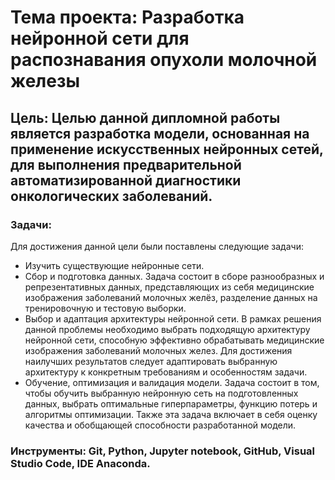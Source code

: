 # **Тема проекта: Разработка нейронной сети для распознавания опухоли молочной железы**

## **Цель: Целью данной дипломной работы является разработка модели, основанная на применение искусственных нейронных сетей, для выполнения предварительной автоматизированной диагностики онкологических заболеваний.**


### **Задачи:**

Для достижения данной цели были поставлены следующие задачи: 
*	Изучить существующие нейронные сети.
*	Сбор и подготовка данных. Задача состоит в сборе разнообразных и репрезентативных данных, представляющих из себя медицинские изображения заболеваний молочных желёз, разделение данных на тренировочную и тестовую выборки.
*	Выбор и адаптация архитектуры нейронной сети. В рамках решения данной проблемы необходимо выбрать подходящую архитектуру нейронной сети, способную эффективно обрабатывать медицинские изображения заболеваний молочных желез. Для достижения наилучших результатов следует адаптировать выбранную архитектуру к конкретным требованиям и особенностям задачи.
*	Обучение, оптимизация и валидация модели. Задача состоит в том, чтобы обучить выбранную нейронную сеть на подготовленных данных, выбрать оптимальные гиперпараметры, функцию потерь и алгоритмы оптимизации.
Также эта задача включает в себя оценку качества и обобщающей способности разработанной модели.

### **Инструменты**: Git, Python, Jupyter notebook, GitHub, Visual Studio Code, IDE Anaconda.
